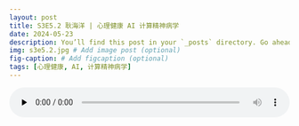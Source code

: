 ```yaml
---
layout: post
title: S3E5.2 耿海洋 | 心理健康 AI 计算精神病学
date: 2024-05-23
description: You’ll find this post in your `_posts` directory. Go ahead and edit it and re-build the site to see your changes. # Add post description (optional)
img: s3e5.2.jpg # Add image post (optional)
fig-caption: # Add figcaption (optional)
tags: [心理健康, AI, 计算精神病学]
---
```

<audio controls preload="none" style="width: 100%">
    <source src="https://aod.cos.tx.xmcdn.com/storages/7904-audiofreehighqps/FA/10/GKwRIJEKyMohALTqaAMU9CxV.m4a" type="audio/mp3" />
</audio>
